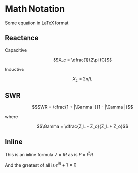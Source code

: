 # Math Notation
Some equation in LaTeX format

## Reactance

Capacitive 

$$X_c = \dfrac{1}{2\pi fC}$$

Inductive

$$X_L = 2\pi fL$$

## SWR

$$SWR = \dfrac{1 +  |\Gamma |}{1 - |\Gamma |}$$

where

$$\Gamma = \dfrac{Z_L - Z_o}{Z_L + Z_o}$$

## Inline 

This is an inline formula $V = IR$ as is $P = I^2R$

And the greatest of all is $e^{i\pi } + 1 = 0$
